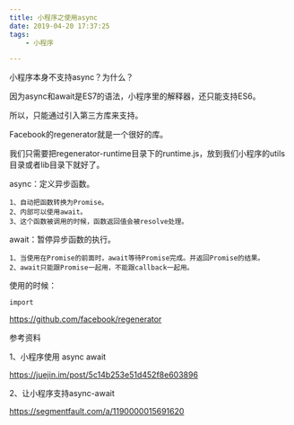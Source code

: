 ```yaml
---
title: 小程序之使用async
date: 2019-04-20 17:37:25
tags:
	- 小程序

---
```






小程序本身不支持async？为什么？

因为async和await是ES7的语法，小程序里的解释器，还只能支持ES6。

所以，只能通过引入第三方库来支持。

Facebook的regenerator就是一个很好的库。

我们只需要把regenerator-runtime目录下的runtime.js，放到我们小程序的utils目录或者lib目录下就好了。



async：定义异步函数。

```
1、自动把函数转换为Promise。
2、内部可以使用await。
3、这个函数被调用的时候，函数返回值会被resolve处理。
```



await：暂停异步函数的执行。

```
1、当使用在Promise的前面时，await等待Promise完成。并返回Promise的结果。
2、await只能跟Promise一起用，不能跟callback一起用。
```



使用的时候：

```
import 
```



https://github.com/facebook/regenerator

参考资料

1、小程序使用 async await

https://juejin.im/post/5c14b253e51d452f8e603896

2、让小程序支持async-await

https://segmentfault.com/a/1190000015691620